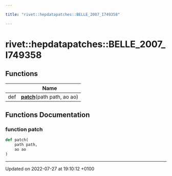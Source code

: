 ```yaml
---

title: "rivet::hepdatapatches::BELLE_2007_I749358"

---
```


# rivet::hepdatapatches::BELLE_2007_I749358



## Functions

|                | Name           |
| -------------- | -------------- |
| def | **[patch](http://example.org/namespaces/namespacerivet_1_1hepdatapatches_1_1belle__2007__i749358/#function-patch)**(path path, ao ao) |


## Functions Documentation

### function patch

```python
def patch(
    path path,
    ao ao
)
```






-------------------------------

Updated on 2022-07-27 at 19:10:12 +0100